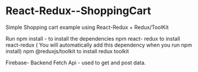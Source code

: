 # React-Redux--ShoppingCart
Simple Shopping cart example using React-Redux + Redux/ToolKit 

Run npm install - to install the dependencies
npm react- redux to install react-redux ( You will automatically add this dependency when you run npm install)
npm @reduxjs/toolkit to install redux toolkit

Firebase- Backend
Fetch Api - used to get and post data.
